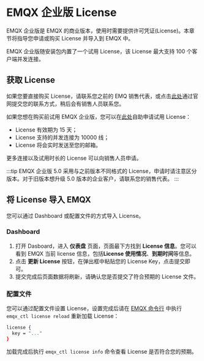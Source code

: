 # EMQX 企业版 License

EMQX 企业版是 EMQX 的商业版本，使用时需要提供许可凭证(License)。本章节将指导您申请或购买 License 并导入到 EMQX 中。

EMQX 企业版随安装包内置了一个试用 License，该 License 最大支持 100 个客户端并发连接。

## 获取 License

如果您要直接购买 License，请联系您之前的 EMQ 销售代表，或点击[此处](https://www.emqx.com/zh/contact?product=emqx&channel=apply-Licenses)通过官网提交您的联系方式，稍后会有销售人员联系您。

如果您想在购买前试用 EMQX 企业版，您可以在[此处](https://www.emqx.com/zh/apply-licenses/emqx)自助申请试用 License：

- License 有效期为 15 天；
- License 支持的并发连接为 10000 线；
- License 将会实时发送至您的邮箱。

更多连接以及试用时长的 License 可以向销售人员申请。

:::tip
EMQX 企业版 5.0 采用与之前版本不同格式的 License，申请时请注意区分版本。对于旧版本想升级 5.0 版本的企业客户，请联系您的销售代表。
:::

## 将 License 导入 EMQX

您可以通过 Dashboard 或配置文件的方式导入 License。

### Dashboard

1. 打开 Dasboard，进入 **仪表盘** 页面，页面最下方找到 **License 信息**。您可以看到 EMQX 当前 license 信息，包括**License 使用情况**、**到期时间**等信息。
2. 点击 **更新 License** 按钮，在弹出框中粘贴您的 License Key，点击提交即可。
3. 提交完成后页面数据将刷新，请确认您是否提交了符合预期的 License 文件。

<!-- TODO 发版后提供截图 -->

### 配置文件

您可以通过配置文件设置 License，设置完成后请在 [EMQX 命令行](../admin/cli.md) 中执行 `emqx_ctl license reload` 重新加载 License：

```bash
license {
  key = "..."
}
```

加载完成后执行 `emqx_ctl license info` 命令查看 License 是否符合您的预期。

<!-- 您也可以通过环境变量 `EMQX_LICENSE__KEY` 变量名设置您的 License。TODO 确认是否可以 reload -->